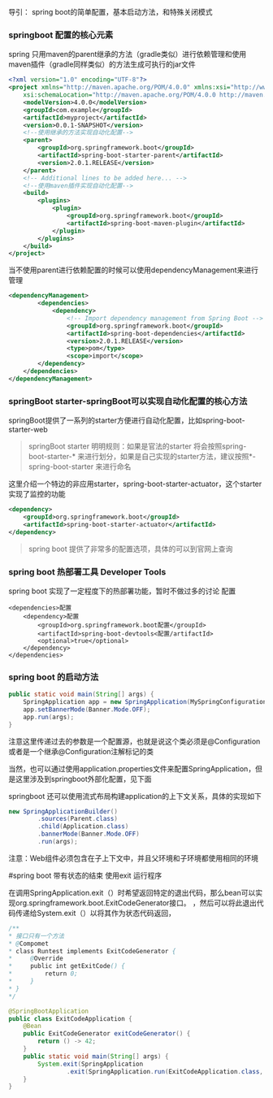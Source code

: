 
导引： spring boot的简单配置，基本启动方法，和特殊关闭模式

### springboot 配置的核心元素

spring 只用maven的parent继承的方法（gradle类似）进行依赖管理和使用maven插件（gradle同样类似）的方法生成可执行的jar文件

```xml
<?xml version="1.0" encoding="UTF-8"?>
<project xmlns="http://maven.apache.org/POM/4.0.0" xmlns:xsi="http://www.w3.org/2001/XMLSchema-instance"
	xsi:schemaLocation="http://maven.apache.org/POM/4.0.0 http://maven.apache.org/xsd/maven-4.0.0.xsd">
	<modelVersion>4.0.0</modelVersion>
	<groupId>com.example</groupId>
	<artifactId>myproject</artifactId>
	<version>0.0.1-SNAPSHOT</version>
    <!--使用继承的方法实现自动化配置-->
	<parent>
		<groupId>org.springframework.boot</groupId>
		<artifactId>spring-boot-starter-parent</artifactId>
		<version>2.0.1.RELEASE</version>
	</parent>
	<!-- Additional lines to be added here... -->
    <!--使用maven插件实现自动化配置-->
    <build>
	    <plugins>
		    <plugin>
			    <groupId>org.springframework.boot</groupId>
			    <artifactId>spring-boot-maven-plugin</artifactId>
		    </plugin>
	    </plugins>
    </build>
</project>
```

当不使用parent进行依赖配置的时候可以使用dependencyManagement来进行管理

```xml
<dependencyManagement>
		<dependencies>
		    <dependency>
			    <!-- Import dependency management from Spring Boot -->
			    <groupId>org.springframework.boot</groupId>
			    <artifactId>spring-boot-dependencies</artifactId>
			    <version>2.0.1.RELEASE</version>
			    <type>pom</type>
			    <scope>import</scope>
		</dependency>
	</dependencies>
</dependencyManagement>
```
### springBoot starter-springBoot可以实现自动化配置的核心方法

springBoot提供了一系列的starter方便进行自动化配置，比如spring-boot-starter-web

> springBoot starter 明明规则：如果是官法的starter 将会按照spring-boot-starter-* 来进行划分，如果是自己实现的starter方法，建议按照*-spring-boot-starter 来进行命名

这里介绍一个特边的非应用starter，spring-boot-starter-actuator，这个starter实现了监控的功能

```xml
<dependency>  
    <groupId>org.springframework.boot</groupId>
    <artifactId>spring-boot-starter-actuator</artifactId>
</dependency>
```

> spring boot 提供了非常多的配置选项，具体的可以到官网上查询

### spring boot 热部署工具  Developer Tools 


spring boot 实现了一定程度下的热部署功能，暂时不做过多的讨论
配置

```xml配置
<dependencies>配置
	<dependency>配置
		<groupId>org.springframework.boot配置</groupId>
		<artifactId>spring-boot-devtools<配置/artifactId>
		<optional>true</optional>
	</dependency>
</dependencies>
```


### spring boot 的启动方法

```java
public static void main(String[] args) {
	SpringApplication app = new SpringApplication(MySpringConfiguration.class);
	app.setBannerMode(Banner.Mode.OFF);
	app.run(args);
}
```
注意这里传递过去的参数是一个配置源，也就是说这个类必须是@Configuration或者是一个继承@Configuration注解标记的类

当然，也可以通过使用application.properties文件来配置SpringApplication，但是这里涉及到springboot外部化配置，见下面

springboot 还可以使用流式布局构建application的上下文关系，具体的实现如下

```java
new SpringApplicationBuilder()
		.sources(Parent.class)
		.child(Application.class)
		.bannerMode(Banner.Mode.OFF)
		.run(args);
```

注意：Web组件必须包含在子上下文中，并且父环境和子环境都使用相同的环境


#spring boot 带有状态的结束 使用exit 运行程序

在调用SpringApplication.exit（）时希望返回特定的退出代码，那么bean可以实现org.springframework.boot.ExitCodeGenerator接口。 ，然后可以将此退出代码传递给System.exit（）以将其作为状态代码返回，

```java
/**
* 接口只有一个方法
* @Compomet
* class Runtest implements ExitCodeGenerator {
*     @Override
*     public int getExitCode() {
*         return 0;
*     }
* }
*/

@SpringBootApplication
public class ExitCodeApplication {
	@Bean
	public ExitCodeGenerator exitCodeGenerator() {
		return () -> 42;
	}
	public static void main(String[] args) {
		System.exit(SpringApplication
				.exit(SpringApplication.run(ExitCodeApplication.class, args)));
	}
}
```